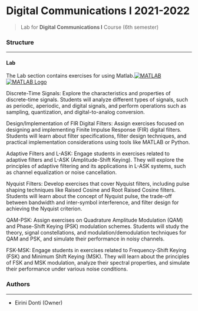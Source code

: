 # Digital Communications I 2021-2022
> Lab for **Digital Communications I** Course (6th semester)

### Structure
---
#### Lab

The Lab section contains exercises for  using Matlab.[![MATLAB](https://img.shields.io/badge/-MATLAB-%230076A8?logo=mathworks&logoColor=white)](https://www.mathworks.com/products/matlab.html) [![MATLAB Logo](matlab_logo.png)](https://www.mathworks.com/products/matlab.html)

Discrete-Time Signals: Explore the characteristics and properties of discrete-time signals. Students will analyze different types of signals, such as periodic, aperiodic, and digital signals, and perform operations such as sampling, quantization, and digital-to-analog conversion.

Design/Implementation of FIR Digital Filters: Assign exercises focused on designing and implementing Finite Impulse Response (FIR) digital filters. Students will learn about filter specifications, filter design techniques, and practical implementation considerations using tools like MATLAB or Python.

Adaptive Filters and L-ASK: Engage students in exercises related to adaptive filters and L-ASK (Amplitude-Shift Keying). They will explore the principles of adaptive filtering and its applications in L-ASK systems, such as channel equalization or noise cancellation.

Nyquist Filters: Develop exercises that cover Nyquist filters, including pulse shaping techniques like Raised Cosine and Root Raised Cosine filters. Students will learn about the concept of Nyquist pulse, the trade-off between bandwidth and inter-symbol interference, and filter design for achieving the Nyquist criterion.

QAM-PSK: Assign exercises on Quadrature Amplitude Modulation (QAM) and Phase-Shift Keying (PSK) modulation schemes. Students will study the theory, signal constellations, and modulation/demodulation techniques for QAM and PSK, and simulate their performance in noisy channels.

FSK-MSK: Engage students in exercises related to Frequency-Shift Keying (FSK) and Minimum Shift Keying (MSK). They will learn about the principles of FSK and MSK modulation, analyze their spectral properties, and simulate their performance under various noise conditions.

### Authors
---

- Eirini Donti (Owner)

<!-- ### License
--- -->

